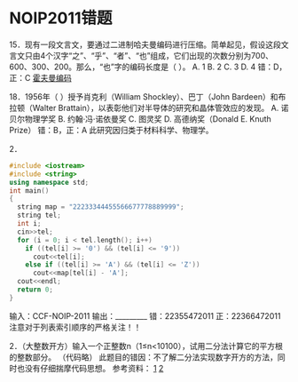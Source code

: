 # NOIP2011错题

15．现有一段文言文，要通过二进制哈夫曼编码进行压缩。简单起见，假设这段文言文只由4个汉字“之”、“乎”、“者”、“也”组成，它们出现的次数分别为700、600、300、200。那么，“也”字的编码长度是（ ）。
A. 1 B. 2 C. 3 D. 4
错：D，正：C
[霍夫曼编码](https://www.wikiwand.com/zh/%E9%9C%8D%E5%A4%AB%E6%9B%BC%E7%BC%96%E7%A0%81)

18．1956年（ ）授予肖克利（William Shockley）、巴丁（John Bardeen）和布拉顿（Walter Brattain），以表彰他们对半导体的研究和晶体管效应的发现。
A. 诺贝尔物理学奖
B. 约翰·冯·诺依曼奖
C. 图灵奖
D. 高德纳奖（Donald E. Knuth Prize）
错：B，正：A
此研究因归类于材料科学、物理学。

2．
```cpp
#include <iostream>
#include <string>
using namespace std;
int main()
{
  string map = "22233344455566677778889999";
  string tel;
  int i;
  cin>>tel;
  for (i = 0; i < tel.length(); i++)
    if ((tel[i] >= '0') && (tel[i] <= '9'))
      cout<<tel[i];
    else if ((tel[i] >= 'A') && (tel[i] <= 'Z'))
      cout<<map[tel[i] - 'A'];
  cout<<endl;
  return 0;
}
```
输入：CCF-NOIP-2011
输出：_________
错：22355472011
正：22366472011
注意对于列表索引顺序的严格关注！！

2．（大整数开方）输入一个正整数n（1≤n<10100），试用二分法计算它的平方根的整数部分。
（代码略）
此题目的错因：不了解二分法实现数字开方的方法，同时也没有仔细揣摩代码思想。
参考资料：
[1](https://blog.csdn.net/lidoublewen/article/details/6593709)
[2](https://www.zhihu.com/question/20549609)

